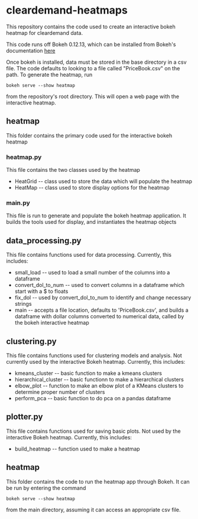 # cleardemand-heatmaps
This repository contains the code used to create an interactive bokeh heatmap for cleardemand data.

This code runs off Bokeh 0.12.13, which can be installed from Bokeh's documentation [here](https://bokeh.pydata.org/en/latest/docs/installation.html)

Once bokeh is installed, data must be stored in the base directory in a csv file. The code defaults to looking to a file called "PriceBook.csv" on the path. To generate the heatmap, run

`bokeh serve --show heatmap`

from the repository's root directory. This will open a web page with the interactive heatmap.

## heatmap
This folder contains the primary code used for the interactive bokeh heatmap

### heatmap.py
This file contains the two classes used by the heatmap
- HeatGrid -- class used to store the data which will populate the heatmap
- HeatMap -- class used to store display options for the heatmap

### main.py
This file is run to generate and populate the bokeh heatmap application. It builds the tools used for display, and instantiates the heatmap objects

## data_processing.py
This file contains functions used for data processing. Currently, this includes:
- small_load -- used to load a small number of the columns into a dataframe
- convert_dol_to_num -- used to convert columns in a dataframe which start with a $ to floats
- fix_dol -- used by convert_dol_to_num to identify and change necessary strings
- main -- accepts a file location, defaults to 'PriceBook.csv', and builds a dataframe with dollar columns converted to numerical data, called by the bokeh interactive heatmap

## clustering.py
This file contains functions used for clustering models and analysis. Not currently used by the interactive Bokeh heatmap. Currently, this includes:
- kmeans_cluster -- basic function to make a kmeans clusters
- hierarchical_cluster -- basic functionn to make a hierarchical clusters
- elbow_plot -- function to make an elbow plot of a KMeans clusters to determine proper number of clusters
- perform_pca -- basic function to do pca on a pandas dataframe

## plotter.py
This file contains functions used for saving basic plots. Not used by the interactive Bokeh heatmap. Currently, this includes:
- build_heatmap -- function used to make a heatmap

## heatmap
This folder contains the code to run the heatmap app through Bokeh. It can be run
by entering the command

`bokeh serve --show heatmap`

from the main directory, assuming it can access an appropriate csv file.
